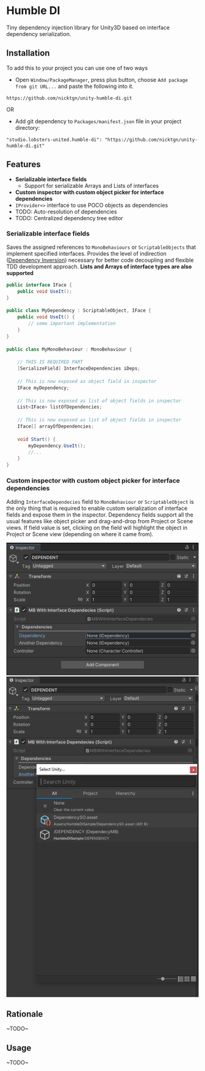 # Humble DI

Tiny dependency injection library for Unity3D based on interface dependency serialization.

## Installation

To add this to your project you can use one of two ways 

- Open `Window/PackageManager`, press plus button, choose `Add package from git URL...` and paste the following
into it.

```
https://github.com/nicktgn/unity-humble-di.git
```

OR

- Add git dependency to `Packages/manifest.json` file in your project directory:

```
"studio.lobsters-united.humble-di": "https://github.com/nicktgn/unity-humble-di.git"
```

## Features

- **Serializable interface fields**
  - Support for serializable Arrays and Lists of interfaces
- **Custom inspector with custom object picker for interface dependencies**
- `IProvider<>` interface to use POCO objects as dependencies
- TODO: Auto-resolution of dependencies
- TODO: Centralized dependency tree editor

### Serializable interface fields
Saves the assigned references to `MonoBehaviours` or `ScriptableObjects` that implement 
specified interfaces. Provides the level of indirection ([Dependency Inversion](https://en.wikipedia.org/wiki/Dependency_inversion_principle))
necessary for better code decoupling and flexible TDD development approach. **Lists and Arrays of interface types are also supported**

```csharp
public interface IFace {
    public void UseIt();
}

public class MyDependency : ScriptableObject, IFace {
    public void UseIt() {
        // some important implementation
    }
} 

public class MyMonoBehaviour : MonoBehaviour {
    
    // THIS IS REQUIRED PART
    [SerializeField] InterfaceDependencies iDeps;

    // This is now exposed as object field in inspector
    IFace myDependency;
    
    // This is now exposed as list of object fields in inspector
    List<IFace> listOfDependencies;
    
    // This is now exposed as list of object fields in inspector
    Iface[] arrayOfDependencies;

    void Start() {
        myDependency.UseIt();
        //...
    }
}
```

### Custom inspector with custom object picker for interface dependencies

Adding `InterfaceDependecies` field to `MonoBehaviour` or `ScriptableObject` is the only 
thing that is required to enable custom serialization of interface fields and expose them
in the inspector. Dependency fields support all the usual features like object picker and
drag-and-drop from Project or Scene views. If field value is set, clicking on the 
field will highlight the object in Project or Scene view (depending on where it came from).

![inspector](./Documentation~/inspector.png) 
![object picker](./Documentation~/custom-object-picker.png)


## Rationale

~TODO~


## Usage

~TODO~

